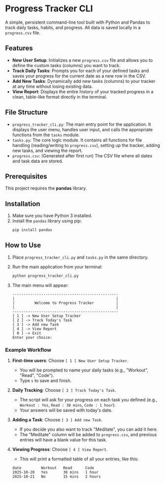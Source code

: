 # Progress Tracker CLI

A simple, persistent command-line tool built with Python and Pandas to track daily tasks, habits, and progress. All data is saved locally in a `progress.csv` file.

## Features

* **New User Setup**: Initializes a new `progress.csv` file and allows you to define the custom tasks (columns) you want to track.
* **Track Daily Tasks**: Prompts you for each of your defined tasks and saves your progress for the current date as a new row in the CSV.
* **Add New Tasks**: Dynamically add new tasks (columns) to your tracker at any time without losing existing data.
* **View Report**: Displays the entire history of your tracked progress in a clean, table-like format directly in the terminal.

## File Structure

* `progress_tracker_cli.py`: The main entry point for the application. It displays the user menu, handles user input, and calls the appropriate functions from the `tasks` module.
* `tasks.py`: The core logic module. It contains all functions for file handling (reading/writing to `progress.csv`), setting up the tracker, adding new tasks, and viewing the report.
* `progress.csv`: (Generated after first run) The CSV file where all dates and task data are stored.

## Prerequisites

This project requires the **pandas** library.

## Installation

1.  Make sure you have Python 3 installed.
2.  Install the `pandas` library using pip:
    ```bash
    pip install pandas
    ```

## How to Use

1.  Place `progress_tracker_cli.py` and `tasks.py` in the same directory.
2.  Run the main application from your terminal:
    ```bash
    python progress_tracker_cli.py
    ```
3.  The main menu will appear:

    ```
    ------------------------------------------------
    |                                              |
    |         Welcome to Progress Tracker          |
    |                                              |
    ------------------------------------------------
    [ 1 ] -> New User Setup Tracker
    [ 2 ] -> Track Today's Task
    [ 3 ] -> Add new Task
    [ 4 ] -> View Report
    [ 0 ] -> Exit
    Enter your choice:
    ```

### Example Workflow

1.  **First-time users**: Choose `[ 1 ] New User Setup Tracker`.
    * You will be prompted to name your daily tasks (e.g., "Workout", "Read", "Code").
    * Type `s` to save and finish.

2.  **Daily Tracking**: Choose `[ 2 ] Track Today's Task`.
    * The script will ask for your progress on each task you defined (e.g., `Workout : Yes`, `Read : 30 mins`, `Code : 1 hour`).
    * Your answers will be saved with today's date.

3.  **Adding a Task**: Choose `[ 3 ] Add new Task`.
    * If you decide you also want to track "Meditate", you can add it here.
    * The "Meditate" column will be added to `progress.csv`, and previous entries will have a blank value for this task.

4.  **Viewing Progress**: Choose `[ 4 ] View Report`.
    * This will print a formatted table of all your entries, like this:

    ```
    date         Workout   Read      Code
    2025-10-20   Yes       30 mins   1 hour
    2025-10-21   No        15 mins   2 hours
    ```